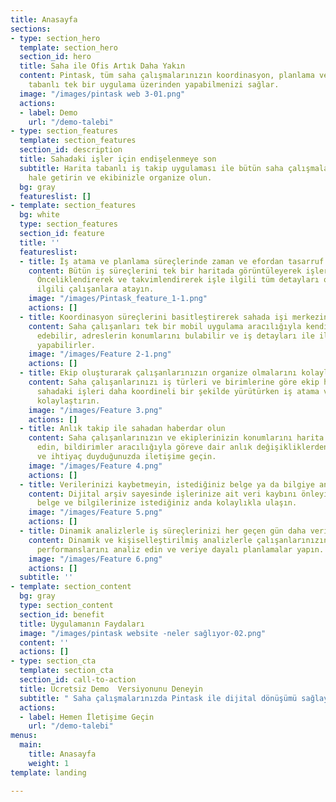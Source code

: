 ```yaml
---
title: Anasayfa
sections:
- type: section_hero
  template: section_hero
  section_id: hero
  title: Saha ile Ofis Artık Daha Yakın
  content: Pintask, tüm saha çalışmalarınızın koordinasyon, planlama ve takibini harita
    tabanlı tek bir uygulama üzerinden yapabilmenizi sağlar.
  image: "/images/pintask web 3-01.png"
  actions:
  - label: Demo
    url: "/demo-talebi"
- type: section_features
  template: section_features
  section_id: description
  title: Sahadaki işler için endişelenmeye son
  subtitle: Harita tabanlı iş takip uygulaması ile bütün saha çalışmalarınızı dijital
    hale getirin ve ekibinizle organize olun.
  bg: gray
  featureslist: []
- template: section_features
  bg: white
  type: section_features
  section_id: feature
  title: ''
  featureslist:
  - title: İş atama ve planlama süreçlerinde zaman ve efordan tasarruf sağlayın
    content: Bütün iş süreçlerini tek bir haritada görüntüleyerek işlerinizi planlayın.
      Önceliklendirerek ve takvimlendirerek işle ilgili tüm detayları oluşturun ve
      ilgili çalışanlara atayın.
    image: "/images/Pintask_feature_1-1.png"
    actions: []
  - title: Koordinasyon süreçlerini basitleştirerek sahada işi merkezinize alın
    content: Saha çalışanları tek bir mobil uygulama aracılığıyla kendi işlerini takip
      edebilir, adreslerin konumlarını bulabilir ve iş detayları ile ilgili raporlamayı
      yapabilirler.
    image: "/images/Feature 2-1.png"
    actions: []
  - title: Ekip oluşturarak çalışanlarınızın organize olmalarını kolaylaştırın
    content: Saha çalışanlarınızı iş türleri ve birimlerine göre ekip haline getirerek
      sahadaki işleri daha koordineli bir şekilde yürütürken iş atama ve takip süreçlerinizi
      kolaylaştırın.
    image: "/images/Feature 3.png"
    actions: []
  - title: Anlık takip ile sahadan haberdar olun
    content: Saha çalışanlarınızın ve ekiplerinizin konumlarını harita üzerinden takip
      edin, bildirimler aracılığıyla göreve dair anlık değişikliklerden haberdar olun
      ve ihtiyaç duyduğunuzda iletişime geçin.
    image: "/images/Feature 4.png"
    actions: []
  - title: Verilerinizi kaybetmeyin, istediğiniz belge ya da bilgiye anında ulaşın
    content: Dijital arşiv sayesinde işlerinize ait veri kaybını önleyin ve geçmiş
      belge ve bilgilerinize istediğiniz anda kolaylıkla ulaşın.
    image: "/images/Feature 5.png"
    actions: []
  - title: Dinamik analizlerle iş süreçlerinizi her geçen gün daha verimli hale getirin
    content: Dinamik ve kişiselleştirilmiş analizlerle çalışanlarınızın ve iş süreçlerinizin
      performanslarını analiz edin ve veriye dayalı planlamalar yapın.
    image: "/images/Feature 6.png"
    actions: []
  subtitle: ''
- template: section_content
  bg: gray
  type: section_content
  section_id: benefit
  title: Uygulamanın Faydaları
  image: "/images/pintask website -neler sağlıyor-02.png"
  content: ''
  actions: []
- type: section_cta
  template: section_cta
  section_id: call-to-action
  title: Ücretsiz Demo  Versiyonunu Deneyin
  subtitle: " Saha çalışmalarınızda Pintask ile dijital dönüşümü sağlayın"
  actions:
  - label: Hemen İletişime Geçin
    url: "/demo-talebi"
menus:
  main:
    title: Anasayfa
    weight: 1
template: landing

---
```

